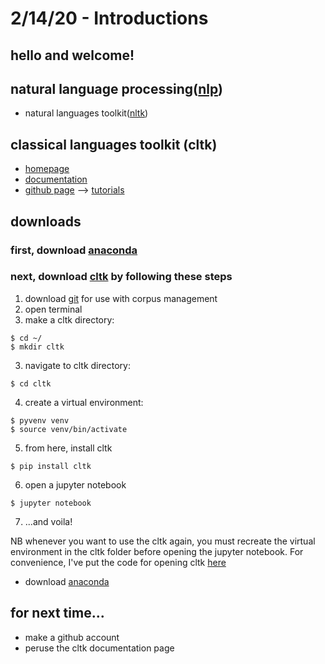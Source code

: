 # 2/14/20 - Introductions

## hello and welcome! 

## natural language processing([nlp](https://en.wikipedia.org/wiki/Natural_language_processing))
- natural languages toolkit([nltk](https://www.nltk.org))

## classical languages toolkit (cltk)

- [homepage](http://cltk.org)
- [documentation](http://docs.cltk.org/en/latest/)
- [github page](https://github.com/cltk)
--> [tutorials](https://github.com/cltk/tutorials)

## downloads

### first, download [anaconda](https://www.anaconda.com/distribution/)

### next, download [cltk](https://github.com/cltk/tutorials/blob/master/1%20CLTK%20Setup.ipynb) by following these steps

1. download [git](https://git-scm.com/downloads) for use with corpus management 
2. open terminal
3. make a cltk directory:
```
$ cd ~/
$ mkdir cltk
```
3. navigate to cltk directory: 

```
$ cd cltk
```
4. create a virtual environment: 
```
$ pyvenv venv
$ source venv/bin/activate
```
5. from here, install cltk

```
$ pip install cltk
```
6. open a jupyter notebook

```
$ jupyter notebook
```
7. ...and voila!

NB whenever you want to use the cltk again, you must recreate the virtual environment in the cltk folder before opening the jupyter notebook. For convenience, I've put the code for opening cltk [here](/resources/runcltk)

- download [anaconda](https://www.anaconda.com/distribution/)



## for next time...
- make a github account
- peruse the cltk documentation page

